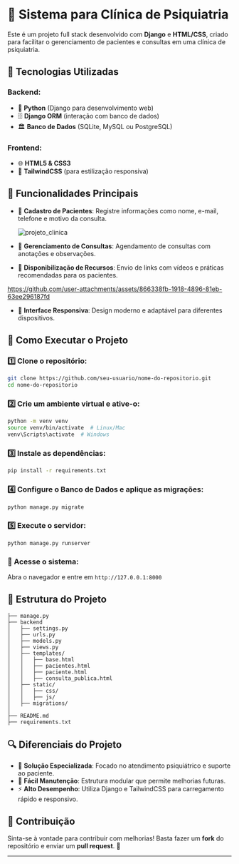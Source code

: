 # 🏥 Sistema para Clínica de Psiquiatria

Este é um projeto full stack desenvolvido com **Django** e **HTML/CSS**, criado para facilitar o gerenciamento de pacientes e consultas em uma clínica de psiquiatria.

## 🚀 Tecnologias Utilizadas

### Backend:
- 🐍 **Python** (Django para desenvolvimento web)
- 🗄️ **Django ORM** (interação com banco de dados)
- 🏛️ **Banco de Dados** (SQLite, MySQL ou PostgreSQL)

### Frontend:
- 🌐 **HTML5 & CSS3**
- 🎨 **TailwindCSS** (para estilização responsiva)

## 🎯 Funcionalidades Principais

- 🏥 **Cadastro de Pacientes**: Registre informações como nome, e-mail, telefone e motivo da consulta.
  
  ![projeto_clinica](https://github.com/user-attachments/assets/0c38a5e5-1f0b-4c2c-92d1-0196d9da3839)

- 📅 **Gerenciamento de Consultas**: Agendamento de consultas com anotações e observações.

- 🎥 **Disponibilização de Recursos**: Envio de links com vídeos e práticas recomendadas para os pacientes.
  

https://github.com/user-attachments/assets/866338fb-1918-4896-81eb-63ee296187fd


- 📱 **Interface Responsiva**: Design moderno e adaptável para diferentes dispositivos.

## 📌 Como Executar o Projeto

### 1️⃣ Clone o repositório:
```bash
git clone https://github.com/seu-usuario/nome-do-repositorio.git
cd nome-do-repositorio
```

### 2️⃣ Crie um ambiente virtual e ative-o:
```bash
python -m venv venv
source venv/bin/activate  # Linux/Mac
venv\Scripts\activate  # Windows
```

### 3️⃣ Instale as dependências:
```bash
pip install -r requirements.txt
```

### 4️⃣ Configure o Banco de Dados e aplique as migrações:
```bash
python manage.py migrate
```

### 5️⃣ Execute o servidor:
```bash
python manage.py runserver
```

### 🔗 Acesse o sistema:
Abra o navegador e entre em `http://127.0.0.1:8000`

## 📂 Estrutura do Projeto

```
├── manage.py
├── backend
│   ├── settings.py
│   ├── urls.py
│   ├── models.py
│   ├── views.py
│   ├── templates/
│   │   ├── base.html
│   │   ├── pacientes.html
│   │   ├── paciente.html
│   │   ├── consulta_publica.html
│   ├── static/
│   │   ├── css/
│   │   ├── js/
│   ├── migrations/
│
├── README.md
├── requirements.txt
```

## 🔍 Diferenciais do Projeto

- 🏥 **Solução Especializada**: Focado no atendimento psiquiátrico e suporte ao paciente.
- 🔄 **Fácil Manutenção**: Estrutura modular que permite melhorias futuras.
- ⚡ **Alto Desempenho**: Utiliza Django e TailwindCSS para carregamento rápido e responsivo.

## 🤝 Contribuição

Sinta-se à vontade para contribuir com melhorias! Basta fazer um **fork** do repositório e enviar um **pull request**. 🚀

---



